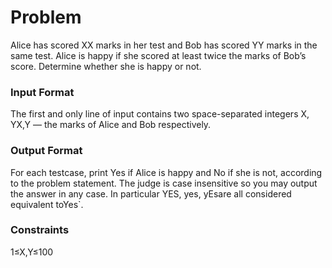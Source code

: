 <h1 align="left">Problem</h1>
Alice has scored XX marks in her test and Bob has scored YY marks in the same test. Alice is happy if she scored at least twice the marks of Bob’s score. Determine whether she is happy or not.

<h3 align="left">Input Format</h3>
The first and only line of input contains two space-separated integers X, YX,Y — the marks of Alice and Bob respectively.

<h3 align="left">Output Format</h3>
For each testcase, print Yes if Alice is happy and No if she is not, according to the problem statement.
The judge is case insensitive so you may output the answer in any case. In particular YES, yes, yEsare all considered equivalent toYes`.

<h3 align="left">Constraints</h3>
1≤X,Y≤100
